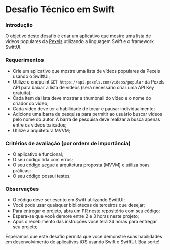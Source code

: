 # Desafio Técnico em Swift

### Introdução
O objetivo deste desafio é criar um aplicativo que mostre uma lista de vídeos populares da [Pexels](https://www.pexels.com/api/) utilizando a linguagem Swift e o framework SwiftUI. 

### Requerimentos
- Crie um aplicativo que mostre uma lista de vídeos populares da Pexels usando o SwiftUI;
- Utilize o endpoint `GET https://api.pexels.com/videos/popular` da Pexels API para baixar a lista de vídeos (será necessário criar uma API Key gratuita);
- Cada item da lista deve mostrar a thumbnail do vídeo e o nome do criador do vídeo;
- Cada vídeo deve ter a habilidade de tocar e pausar individualmente;
- Adicione uma barra de pesquisa para permitir ao usuário buscar vídeos pelo nome do autor. A barra de pesquisa deve realizar a busca apenas entre os vídeos baixados;
- Utilize a arquitetura MVVM;

### Critérios de avaliação (por ordem de importância)
- O aplicativo é funcional;
- O seu código lida com erros;
- O seu código segue a arquitetura proposta (MVVM) e utiliza boas práticas;
- O seu código possui testes;

### Observações
- O código deve ser escrito em Swift utilizando SwiftUI;
- Você pode usar quaisquer bibliotecas de terceiros que desejar;
- Para entregar o projeto, abra um PR neste repositório com seu código;
- Espera-se que você demore entre 2 e 3 horas neste projeto;
- Após o recebimento das instruções você terá 24 horas para entregar seu projeto;

Esperamos que este desafio permita que você demonstre suas habilidades em desenvolvimento de aplicativos iOS usando Swift e SwiftUI. Boa sorte!
